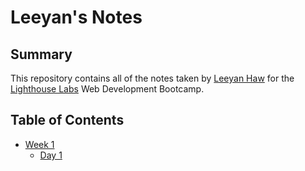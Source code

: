 # Leeyan's Notes

## Summary

This repository contains all of the notes taken by [Leeyan Haw](https://github.com/Leeyanhawrt) for the [Lighthouse Labs](https://www.lighthouselabs.ca/en) Web Development Bootcamp. 

## Table of Contents

* [Week 1](/Week_1/)
  * [Day 1](/Week_1/Day_1/)